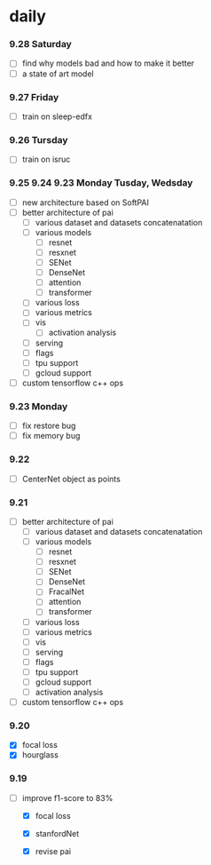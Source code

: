 # daily

### 9.28 Saturday
- [ ] find why models bad and how to make it better
- [ ] a state of art model

### 9.27 Friday
- [ ] train on sleep-edfx

### 9.26 Tursday
- [ ] train on isruc

### 9.25 9.24 9.23 Monday Tusday, Wedsday
- [ ] new architecture based on SoftPAI
- [ ] better architecture of pai
  - [ ] various dataset and datasets concatenatation
  - [ ] various models
	- [ ] resnet
	- [ ] resxnet
	- [ ] SENet
	- [ ] DenseNet
	- [ ] attention
	- [ ] transformer
  - [ ] various loss
  - [ ] various metrics
  - [ ] vis
	- [ ] activation analysis
  - [ ] serving
  - [ ] flags
  - [ ] tpu support
  - [ ] gcloud support
- [ ] custom tensorflow c++ ops

### 9.23 Monday
- [ ] fix restore bug
- [ ] fix memory bug

### 9.22
- [ ] CenterNet object as points

### 9.21
- [ ] better architecture of pai
  - [ ] various dataset and datasets concatenatation
  - [ ] various models
	- [ ] resnet
	- [ ] resxnet
	- [ ] SENet
	- [ ] DenseNet
	- [ ] FracalNet
	- [ ] attention
	- [ ] transformer
  - [ ] various loss
  - [ ] various metrics
  - [ ] vis
  - [ ] serving
  - [ ] flags
  - [ ] tpu support
  - [ ] gcloud support
  - [ ] activation analysis
- [ ] custom tensorflow c++ ops

### 9.20
- [x] focal loss
- [x] hourglass
	
### 9.19
- [ ] improve f1-score to 83%
  - [x] focal loss
  - [x] stanfordNet
  - [x] revise pai

